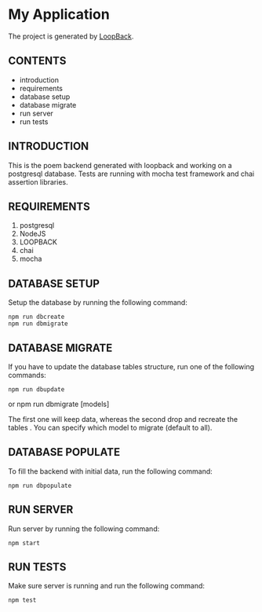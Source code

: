 # My Application

The project is generated by [LoopBack](http://loopback.io).


CONTENTS
--------

* introduction
* requirements
* database setup
* database migrate
* run server
* run tests

INTRODUCTION 
------------
This is the poem backend generated with loopback and working on a postgresql database.
Tests are running with mocha test framework and chai assertion libraries.

REQUIREMENTS 
------------

1. postgresql
2. NodeJS
2. LOOPBACK
3. chai
4. mocha

DATABASE SETUP
--------------

Setup the database by running the following command:

	npm run dbcreate
	npm run dbmigrate

DATABASE MIGRATE
----------------

If you have to update the database tables structure, run one of the following commands:

	npm run dbupdate
or
	npm run dbmigrate [models]

The first one will keep data, whereas the second drop and recreate the tables .
You can specify which model to migrate (default to all). 

DATABASE POPULATE
----------------

To fill the backend with initial data, run the following command:

	npm run dbpopulate


RUN SERVER
----------

Run server by running the following command:

	npm start

RUN TESTS 
---------

Make sure server is running and run the following command:

	npm test
